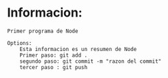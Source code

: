 # Informacion:

    Primer programa de Node

```
Options:
    Esta informacion es un resumen de Node
    Primer paso: git add .
    segundo paso: git commit -m "razon del commit"
    tercer paso : git push


```
